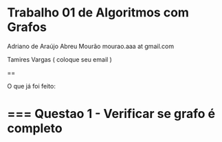 
Trabalho 01 de Algoritmos com Grafos
==

Adriano de Araújo Abreu Mourão mourao.aaa at gmail.com


Tamires Vargas ( coloque seu email )

==

O que já foi feito:


===
Questao 1 - Verificar se grafo é completo
==
